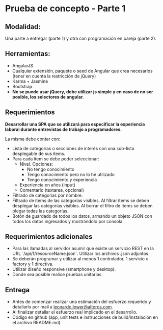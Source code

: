# Prueba de concepto - Parte 1

## Modalidad: 
Una parte a entregar (parte 1) y otra con programación en pareja (parte 2).

## Herramientas:
- AngularJS
- Cualquier extensión, paquete o seed de Angular que crea necesarios (tener en cuenta la restricción de jQuery)
- Karma + Jasmine
- Bootstrap
- **No se puede usar jQuery, debe utilizar js simple y en caso de no ser posible, los selectores de angular.**


## Requerimientos
**Desarrollar una SPA que se utilizará para especificar la experiencia laboral durante entrevistas de trabajo a programadores.**

La misma debe contar con:
* Lista de categorías o secciones de interés con una sub-lista desplegable de sus items.
* Para cada ítem se debe poder seleccionar:
    * Nivel. Opciones:
        * No tengo conocimiento
        * Tengo conocimiento pero no lo he utilizado
        * Tengo conocimiento y experiencia
    * Experiencia en años (input)
    * Comentario (textarea, opcional)
* Filtrado de categorías por nombre.
* Filtrado de items de las categorías visibles. Al filtrar items se deben desplegar las categorías visibles. Al borrar el filtro de items se deben plegar todas las categorías.
* Botón de guardado de todos los datos, armando un objeto JSON con todos los datos ingresados y mostrándolo por consola.


## Requerimientos adicionales
- Para las llamadas al servidor asumir que existe un servicio REST en la URL ´/api/1/resourceName.json´. Utilizar los archivos .json adjuntos.
- Se deberán programar y utilizar al menos 1 controlador, 1 servicio o factory y 1 directiva.
- Utilizar diseño responsive (smartphone y desktop).
- Donde sea posible realice pruebas unitarias.

## Entrega
- Antes de comenzar realizar una estimación del esfuerzo requerido y detallarlo por mail a leonardo.lower@altoros.com.
- Al finalizar detallar el esfuerzo real implicado en el desarrollo.
- Código en github (app, unit tests e instrucciones de build/instalación en el archivo README.md)
